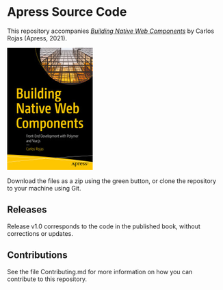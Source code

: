 # Apress Source Code

This repository accompanies [*Building Native Web Components*](https://www.apress.com/9781484259047) by Carlos Rojas (Apress, 2021).

[comment]: #cover
![Cover image](9781484259047.jpg)

Download the files as a zip using the green button, or clone the repository to your machine using Git.

## Releases

Release v1.0 corresponds to the code in the published book, without corrections or updates.

## Contributions

See the file Contributing.md for more information on how you can contribute to this repository.
